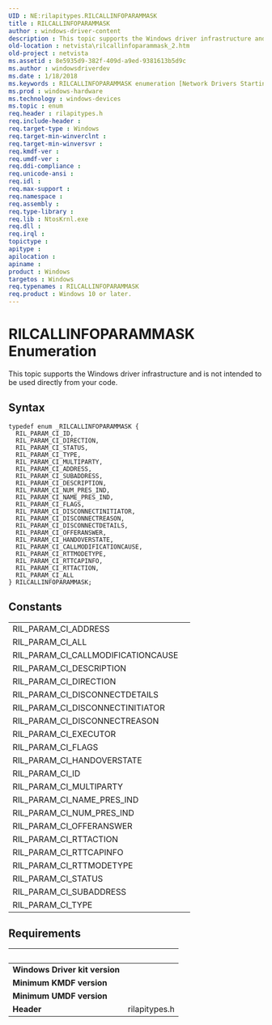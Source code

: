 ```yaml
---
UID : NE:rilapitypes.RILCALLINFOPARAMMASK
title : RILCALLINFOPARAMMASK
author : windows-driver-content
description : This topic supports the Windows driver infrastructure and is not intended to be used directly from your code.
old-location : netvista\rilcallinfoparammask_2.htm
old-project : netvista
ms.assetid : 8e5935d9-382f-409d-a9ed-9381613b5d9c
ms.author : windowsdriverdev
ms.date : 1/18/2018
ms.keywords : RILCALLINFOPARAMMASK enumeration [Network Drivers Starting with Windows Vista], RIL_PARAM_CI_RTTACTION, RIL_PARAM_CI_MULTIPARTY, rilapitypes/RIL_PARAM_CI_ID, RIL_PARAM_CI_ID, RIL_PARAM_CI_FLAGS, rilapitypes/RIL_PARAM_CI_RTTACTION, RIL_PARAM_CI_CALLMODIFICATIONCAUSE, rilapitypes/RIL_PARAM_CI_OFFERANSWER, rilapitypes/RIL_PARAM_CI_ADDRESS, RIL_PARAM_CI_ALL, RIL_PARAM_CI_STATUS, rilapitypes/RILCALLINFOPARAMMASK, RIL_PARAM_CI_SUBADDRESS, rilapitypes/RIL_PARAM_CI_DESCRIPTION, netvista.rilcallinfoparammask_2, RIL_PARAM_CI_RTTMODETYPE, rilapitypes/RIL_PARAM_CI_CALLMODIFICATIONCAUSE, rilapitypes/RIL_PARAM_CI_SUBADDRESS, RIL_PARAM_CI_DESCRIPTION, rilapitypes/RIL_PARAM_CI_MULTIPARTY, RIL_PARAM_CI_DISCONNECTDETAILS, rilapitypes/RIL_PARAM_CI_DISCONNECTREASON, RIL_PARAM_CI_NAME_PRES_IND, rilapitypes/RIL_PARAM_CI_STATUS, rilapitypes/RIL_PARAM_CI_DIRECTION, rilapitypes/RIL_PARAM_CI_RTTCAPINFO, RIL_PARAM_CI_DIRECTION, RIL_PARAM_CI_DISCONNECTINITIATOR, rilapitypes/RIL_PARAM_CI_DISCONNECTINITIATOR, RIL_PARAM_CI_DISCONNECTREASON, rilapitypes/RIL_PARAM_CI_DISCONNECTDETAILS, rilapitypes/RIL_PARAM_CI_NUM_PRES_IND, rilapitypes/RIL_PARAM_CI_TYPE, rilapitypes/RIL_PARAM_CI_FLAGS, RIL_PARAM_CI_OFFERANSWER, RIL_PARAM_CI_NUM_PRES_IND, RILCALLINFOPARAMMASK, rilapitypes/RIL_PARAM_CI_HANDOVERSTATE, RIL_PARAM_CI_RTTCAPINFO, RIL_PARAM_CI_HANDOVERSTATE, RIL_PARAM_CI_ADDRESS, rilapitypes/RIL_PARAM_CI_RTTMODETYPE, RIL_PARAM_CI_TYPE, rilapitypes/RIL_PARAM_CI_ALL, rilapitypes/RIL_PARAM_CI_NAME_PRES_IND
ms.prod : windows-hardware
ms.technology : windows-devices
ms.topic : enum
req.header : rilapitypes.h
req.include-header : 
req.target-type : Windows
req.target-min-winverclnt : 
req.target-min-winversvr : 
req.kmdf-ver : 
req.umdf-ver : 
req.ddi-compliance : 
req.unicode-ansi : 
req.idl : 
req.max-support : 
req.namespace : 
req.assembly : 
req.type-library : 
req.lib : NtosKrnl.exe
req.dll : 
req.irql : 
topictype : 
apitype : 
apilocation : 
apiname : 
product : Windows
targetos : Windows
req.typenames : RILCALLINFOPARAMMASK
req.product : Windows 10 or later.
---
```


# RILCALLINFOPARAMMASK Enumeration
This topic supports the Windows driver infrastructure and is not intended to be used directly from your code.

## Syntax
````
typedef enum _RILCALLINFOPARAMMASK { 
  RIL_PARAM_CI_ID,
  RIL_PARAM_CI_DIRECTION,
  RIL_PARAM_CI_STATUS,
  RIL_PARAM_CI_TYPE,
  RIL_PARAM_CI_MULTIPARTY,
  RIL_PARAM_CI_ADDRESS,
  RIL_PARAM_CI_SUBADDRESS,
  RIL_PARAM_CI_DESCRIPTION,
  RIL_PARAM_CI_NUM_PRES_IND,
  RIL_PARAM_CI_NAME_PRES_IND,
  RIL_PARAM_CI_FLAGS,
  RIL_PARAM_CI_DISCONNECTINITIATOR,
  RIL_PARAM_CI_DISCONNECTREASON,
  RIL_PARAM_CI_DISCONNECTDETAILS,
  RIL_PARAM_CI_OFFERANSWER,
  RIL_PARAM_CI_HANDOVERSTATE,
  RIL_PARAM_CI_CALLMODIFICATIONCAUSE,
  RIL_PARAM_CI_RTTMODETYPE,
  RIL_PARAM_CI_RTTCAPINFO,
  RIL_PARAM_CI_RTTACTION,
  RIL_PARAM_CI_ALL
} RILCALLINFOPARAMMASK;
````

## Constants

<table>

<tr>
<td>RIL_PARAM_CI_ADDRESS</td>
<td></td>
</tr>

<tr>
<td>RIL_PARAM_CI_ALL</td>
<td></td>
</tr>

<tr>
<td>RIL_PARAM_CI_CALLMODIFICATIONCAUSE</td>
<td></td>
</tr>

<tr>
<td>RIL_PARAM_CI_DESCRIPTION</td>
<td></td>
</tr>

<tr>
<td>RIL_PARAM_CI_DIRECTION</td>
<td></td>
</tr>

<tr>
<td>RIL_PARAM_CI_DISCONNECTDETAILS</td>
<td></td>
</tr>

<tr>
<td>RIL_PARAM_CI_DISCONNECTINITIATOR</td>
<td></td>
</tr>

<tr>
<td>RIL_PARAM_CI_DISCONNECTREASON</td>
<td></td>
</tr>

<tr>
<td>RIL_PARAM_CI_EXECUTOR</td>
<td></td>
</tr>

<tr>
<td>RIL_PARAM_CI_FLAGS</td>
<td></td>
</tr>

<tr>
<td>RIL_PARAM_CI_HANDOVERSTATE</td>
<td></td>
</tr>

<tr>
<td>RIL_PARAM_CI_ID</td>
<td></td>
</tr>

<tr>
<td>RIL_PARAM_CI_MULTIPARTY</td>
<td></td>
</tr>

<tr>
<td>RIL_PARAM_CI_NAME_PRES_IND</td>
<td></td>
</tr>

<tr>
<td>RIL_PARAM_CI_NUM_PRES_IND</td>
<td></td>
</tr>

<tr>
<td>RIL_PARAM_CI_OFFERANSWER</td>
<td></td>
</tr>

<tr>
<td>RIL_PARAM_CI_RTTACTION</td>
<td></td>
</tr>

<tr>
<td>RIL_PARAM_CI_RTTCAPINFO</td>
<td></td>
</tr>

<tr>
<td>RIL_PARAM_CI_RTTMODETYPE</td>
<td></td>
</tr>

<tr>
<td>RIL_PARAM_CI_STATUS</td>
<td></td>
</tr>

<tr>
<td>RIL_PARAM_CI_SUBADDRESS</td>
<td></td>
</tr>

<tr>
<td>RIL_PARAM_CI_TYPE</td>
<td></td>
</tr>
</table>


## Requirements
| &nbsp; | &nbsp; |
| ---- |:---- |
| **Windows Driver kit version** |  |
| **Minimum KMDF version** |  |
| **Minimum UMDF version** |  |
| **Header** | rilapitypes.h |